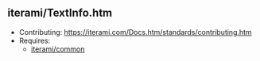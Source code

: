 iterami/TextInfo.htm
--------------------

* Contributing: https://iterami.com/Docs.htm/standards/contributing.htm
* Requires:
  * [iterami/common](https://github.com/iterami/common)
